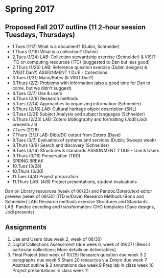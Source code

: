 # Spring 2017

## Proposed Fall 2017 outline (11 2-hour session Tuesdays, Thursdays)
- 1.Tues (1/17)  What is a document? (Dubin, Schneider)
- 1.Thurs (1/19) What is a collection? (Dubin)
- 2.Tues (1/24) LAB: Collection stewardship exercise (Schneider) & VISIT: ITD on computing resources (ITD) (suggested to Dan but less good)
- 2.Thurs (1/26) LAB: Reference question exercise (Dubin designs) & (VISIT:Dan?) ASSIGNMENT 1 DUE - Collections 
- 3.Tues (1/31) Mann/Bates (& VISIT:Dan?) 
- 3.Thurs (2/2) Problems with information (also a good time for Dan to come, but we didn't suggest)
- 4.Tues (2/7)  Use & users            
- 4.Thurs (2/9) Research methods         
- 5.Tues (2/14) Approaches to organizing information   (Schneider)
- 5.Thurs (2/16) LAB: Cultural heritage object description (SNL)
- 6.Tues (2/21) Subject Analysis and subject languages (Schneider)
- 6.Thurs (2/23) LAB: Zotero bibliography and formatting (Jodi)(Jodi presents all)
- 7.Tues (2/28) 
- 7.Thurs (3/2) LAB: Bibo/DC output from Zotero  (Dave)
- 8.Tues (3/7) Evaluation of systems and services     (Dubin; Sweeps week)
- 8.Thurs (3/9) Search and discovery                   (Schneider)
- 9.Tues (3/14) Structures & standards ASSIGNMENT 2 DUE - Use & Users
- 9.Thurs (3/16) Preservation (TBD)
- SPRING BREAK
- 10.Tues (3/28) 
- 10.Thurs (3/30) 
- 11.Tues (4/4) Project preparation
- 11.Thurs LAB: (4/6) Project presentations, student evaluations

Dan on Library resources (week of 08/23)  and Pandoc/Zotero/text editor preview (week of 08/30) (ITD w/Dave)
Research Methods                       (Bonn and Schneider) 
LAB: Research methods exercise
Structures and Standards   
LAB: Pandoc encoding and transformation: CHO templates (Dave designs, Jodi presents)

## Assignments
1. Use and Users (due week 2, week of 08/30)
2. Digital Collections Assessment (due week 6, week of 09/27) [Revisit particular collections; More details on deliverables]
3. Final Project (due week of 10/25)
Research question due week 3
2 paragraphs due week 5
Share 20 resources via Zotero due week 7
Abstract outline & 2 annotations due week 9
Prep lab in class week 10
Project presentations in class week 11
